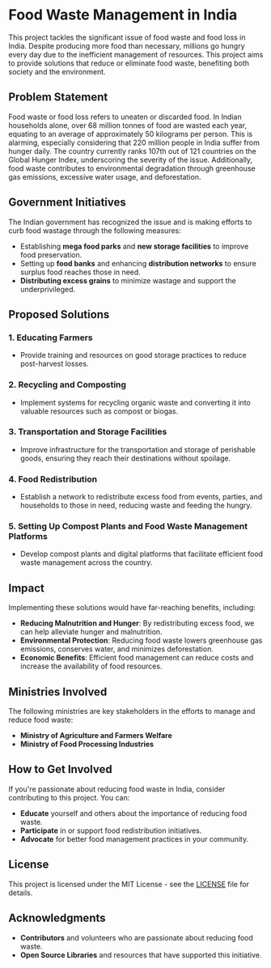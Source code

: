 # Food Waste Management in India

This project tackles the significant issue of food waste and food loss in India. Despite producing more food than necessary, millions go hungry every day due to the inefficient management of resources. This project aims to provide solutions that reduce or eliminate food waste, benefiting both society and the environment.

## Problem Statement

Food waste or food loss refers to uneaten or discarded food. In Indian households alone, over 68 million tonnes of food are wasted each year, equating to an average of approximately 50 kilograms per person. This is alarming, especially considering that 220 million people in India suffer from hunger daily. The country currently ranks 107th out of 121 countries on the Global Hunger Index, underscoring the severity of the issue. Additionally, food waste contributes to environmental degradation through greenhouse gas emissions, excessive water usage, and deforestation.

## Government Initiatives

The Indian government has recognized the issue and is making efforts to curb food wastage through the following measures:
- Establishing **mega food parks** and **new storage facilities** to improve food preservation.
- Setting up **food banks** and enhancing **distribution networks** to ensure surplus food reaches those in need.
- **Distributing excess grains** to minimize wastage and support the underprivileged.

## Proposed Solutions

### 1. **Educating Farmers**
   - Provide training and resources on good storage practices to reduce post-harvest losses.

### 2. **Recycling and Composting**
   - Implement systems for recycling organic waste and converting it into valuable resources such as compost or biogas.

### 3. **Transportation and Storage Facilities**
   - Improve infrastructure for the transportation and storage of perishable goods, ensuring they reach their destinations without spoilage.

### 4. **Food Redistribution**
   - Establish a network to redistribute excess food from events, parties, and households to those in need, reducing waste and feeding the hungry.

### 5. **Setting Up Compost Plants and Food Waste Management Platforms**
   - Develop compost plants and digital platforms that facilitate efficient food waste management across the country.

## Impact

Implementing these solutions would have far-reaching benefits, including:
- **Reducing Malnutrition and Hunger**: By redistributing excess food, we can help alleviate hunger and malnutrition.
- **Environmental Protection**: Reducing food waste lowers greenhouse gas emissions, conserves water, and minimizes deforestation.
- **Economic Benefits**: Efficient food management can reduce costs and increase the availability of food resources.

## Ministries Involved

The following ministries are key stakeholders in the efforts to manage and reduce food waste:
- **Ministry of Agriculture and Farmers Welfare**
- **Ministry of Food Processing Industries**

## How to Get Involved

If you're passionate about reducing food waste in India, consider contributing to this project. You can:
- **Educate** yourself and others about the importance of reducing food waste.
- **Participate** in or support food redistribution initiatives.
- **Advocate** for better food management practices in your community.

## License

This project is licensed under the MIT License - see the [LICENSE](LICENSE) file for details.

## Acknowledgments

- **Contributors** and volunteers who are passionate about reducing food waste.
- **Open Source Libraries** and resources that have supported this initiative.
